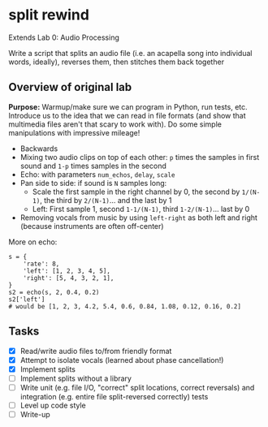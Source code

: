 # split rewind

Extends Lab 0: Audio Processing

Write a script that splits an audio file (i.e. an acapella song into individual words, ideally), reverses them, then stitches them back together

## Overview of original lab

**Purpose:** Warmup/make sure we can program in Python, run tests, etc. Introduce us to the idea that we can read in file formats (and show that multimedia files aren't that scary to work with). Do some simple manipulations with impressive mileage!

- Backwards
- Mixing two audio clips on top of each other: `p` times the samples in first sound and `1-p` times samples in the second
- Echo: with parameters `num_echos`, `delay`, `scale`
- Pan side to side: if sound is `N` samples long:
  - Scale the first sample in the right channel by 0, the second by `1/(N-1)`, the third by `2/(N-1)`... and the last by 1
  - Left: First sample 1, second `1-1/(N-1)`, third `1-2/(N-1)`... last by 0
- Removing vocals from music by using `left-right` as both left and right (because instruments are often off-center)

More on echo:

```
s = {
    'rate': 8,
    'left': [1, 2, 3, 4, 5],
    'right': [5, 4, 3, 2, 1],
}
s2 = echo(s, 2, 0.4, 0.2)
s2['left']
# would be [1, 2, 3, 4.2, 5.4, 0.6, 0.84, 1.08, 0.12, 0.16, 0.2]
```

## Tasks

- [x] Read/write audio files to/from friendly format
- [x] Attempt to isolate vocals (learned about phase cancellation!)
- [x] Implement splits
- [ ] Implement splits without a library
- [ ] Write unit (e.g. file I/O, "correct" split locations, correct reversals) and integration (e.g. entire file split-reversed correctly) tests
- [ ] Level up code style
- [ ] Write-up